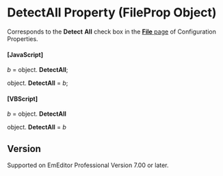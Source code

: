# DetectAll Property (FileProp Object)

Corresponds to the **Detect**
**All** check box in the [**File** page](../../dlg/properties/file/index) of Configuration Properties.

#### \[JavaScript\]

_b_ = object. **DetectAll**;

object. **DetectAll** = _b_;

#### \[VBScript\]

_b_ = object. **DetectAll**

object. **DetectAll** = _b_

## Version

Supported on EmEditor Professional Version 7.00 or later.